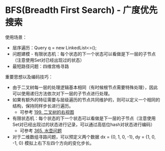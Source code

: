 # BFS(Breadth First Search) - 广度优先搜索


使用场景：
- 层序遍历：Query<Node> q = new LinkedList<>();
- 问题建模 - 有限状态机：每个状态的下一个状态可以看做是下一层的子节点（注意使用Set对已经出现过的状态）
- 最短路径问题：四维宫格寻路


重要思想以及编码技巧：
- 由于二叉树每一层的处理逻辑基本相同（有时候根节点需要特殊处理），因此可以使用递归方法依次对下一层的子节点进行处理。
- 如果有额外的特征需要与层级遍历的节点共同维护的，则可以定义一个相同的结构，保持同样步长进行遍历。
  - 可参考 [199. 二叉树的右视图](https://leetcode.cn/problems/binary-tree-right-side-view/description/)
- 有限状态机：每个状态的下一个状态可以看做是下一层的子节点（注意使用Set对已经出现过的状态进行记录，可以通过高低位hash对状态进行编码）
  - 可参考 [365. 水壶问题](https://leetcode.cn/problems/water-and-jug-problem/description/)
- 对于二维数组寻路问题，可以预定义两个数据 dx = {0, 1, 0, -1}, dy = {1, 0, -1, 0} 模拟上右下左四个方向的变化步长。



